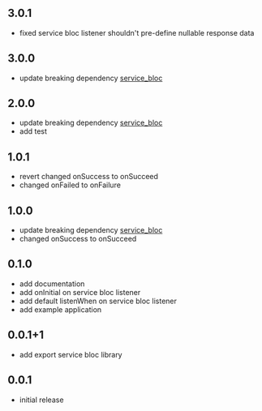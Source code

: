 ## 3.0.1

* fixed service bloc listener shouldn't pre-define nullable response data

## 3.0.0

* update breaking
  dependency [service_bloc](https://github.com/aaassseee/service_bloc/blob/main/service_bloc/CHANGELOG.md)

## 2.0.0

* update breaking
  dependency [service_bloc](https://github.com/aaassseee/service_bloc/blob/main/service_bloc/CHANGELOG.md)
* add test

## 1.0.1

* revert changed onSuccess to onSucceed
* changed onFailed to onFailure

## 1.0.0

* update breaking
  dependency [service_bloc](https://github.com/aaassseee/service_bloc/blob/main/service_bloc/CHANGELOG.md)
* changed onSuccess to onSucceed

## 0.1.0

* add documentation
* add onInitial on service bloc listener
* add default listenWhen on service bloc listener
* add example application

## 0.0.1+1

* add export service bloc library

## 0.0.1

* initial release
